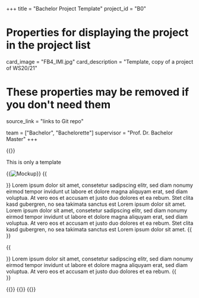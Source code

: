 +++
title = "Bachelor Project Template"
project_id = "B0"

# Properties for displaying the project in the project list
card_image = "FB4_IMI.jpg"
card_description = "Template, copy of a project of WS20/21"


# These properties may be removed if you don't need them
source_link = "links to Git repo"


team = ["Bachelor", "Bachelorette"]
supervisor = "Prof. Dr. Bachelor Master"
+++

{{<mediathek id="9a515dbdd99e6b17d8a21d87d5fcd3cb" >}}

This is only a template

{{<image src="headerindex.png" alt="Mockup" >}}
{{<section title="Our Goals">}}
Lorem ipsum dolor sit amet, consetetur sadipscing elitr, sed diam nonumy eirmod tempor invidunt ut labore et dolore magna aliquyam erat, sed diam voluptua. At vero eos et accusam et justo duo dolores et ea rebum. Stet clita kasd gubergren, no sea takimata sanctus est Lorem ipsum dolor sit amet. Lorem ipsum dolor sit amet, consetetur sadipscing elitr, sed diam nonumy eirmod tempor invidunt ut labore et dolore magna aliquyam erat, sed diam voluptua. At vero eos et accusam et justo duo dolores et ea rebum. Stet clita kasd gubergren, no sea takimata sanctus est Lorem ipsum dolor sit amet.
{{</section>}}

<!--{{<quote source="https://developer.mozilla.org/en-US/docs/Web/HTML/Element/blockquote" caption="me">}}
yeet
{{</quote>}} -->

{{<section title="The Team">}}
Lorem ipsum dolor sit amet, consetetur sadipscing elitr, sed diam nonumy eirmod tempor invidunt ut labore et dolore magna aliquyam erat, sed diam voluptua. At vero eos et accusam et justo duo dolores et ea rebum. 
{{</section >}}

{{<gallery>}}
{{<team-member image="anton.png" name="Anton">}}
{{</gallery>}}
